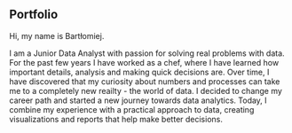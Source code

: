 ## Portfolio

Hi, my name is Bartłomiej.

I am a Junior Data Analyst with passion for solving real problems with data.
For the past few years I have worked as a chef, where I have learned how important details, analysis and making quick decisions are.
Over time, I have discovered that my curiosity about numbers and processes can take me to a completely new reailty - the world of data.
I decided to change my career path and started a new journey towards data analytics.
Today, I combine my experience with a practical approach to data, creating visualizations and reports that help make better decisions.

